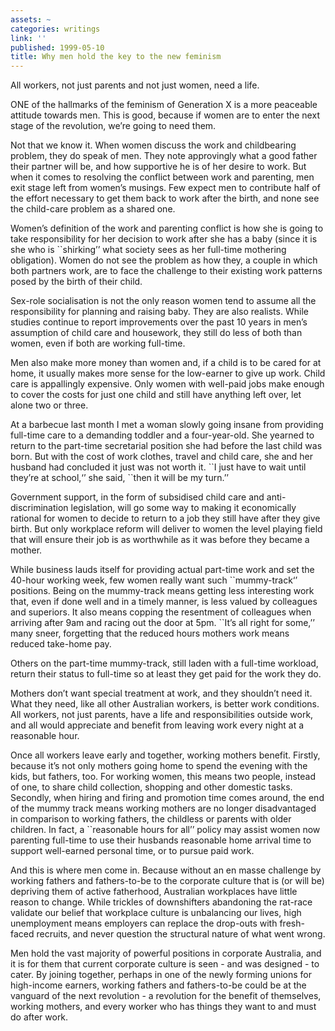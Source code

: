 ```yaml
---
assets: ~
categories: writings
link: ''
published: 1999-05-10
title: Why men hold the key to the new feminism
---
```

All workers, not just parents and not just women, need a life.

ONE of the hallmarks of the feminism of Generation X is a more peaceable
attitude towards men. This is good, because if women are to enter the
next stage of the revolution, we’re going to need them.

Not that we know it. When women discuss the work and childbearing
problem, they do speak of men. They note approvingly what a good father
their partner will be, and how supportive he is of her desire to work.
But when it comes to resolving the conflict between work and parenting,
men exit stage left from women’s musings. Few expect men to contribute
half of the effort necessary to get them back to work after the birth,
and none see the child-care problem as a shared one.

Women’s definition of the work and parenting conflict is how she is
going to take responsibility for her decision to work after she has a
baby (since it is she who is \`\`shirking’’ what society sees as her
full-time mothering obligation). Women do not see the problem as how
they, a couple in which both partners work, are to face the challenge to
their existing work patterns posed by the birth of their child.

Sex-role socialisation is not the only reason women tend to assume all
the responsibility for planning and raising baby. They are also
realists. While studies continue to report improvements over the past 10
years in men’s assumption of child care and housework, they still do
less of both than women, even if both are working full-time.

Men also make more money than women and, if a child is to be cared for
at home, it usually makes more sense for the low-earner to give up work.
Child care is appallingly expensive. Only women with well-paid jobs make
enough to cover the costs for just one child and still have anything
left over, let alone two or three.

At a barbecue last month I met a woman slowly going insane from
providing full-time care to a demanding toddler and a four-year-old. She
yearned to return to the part-time secretarial position she had before
the last child was born. But with the cost of work clothes, travel and
child care, she and her husband had concluded it just was not worth it.
\`\`I just have to wait until they’re at school,‘’ she said, \`\`then it
will be my turn.’’

Government support, in the form of subsidised child care and
anti-discrimination legislation, will go some way to making it
economically rational for women to decide to return to a job they still
have after they give birth. But only workplace reform will deliver to
women the level playing field that will ensure their job is as
worthwhile as it was before they became a mother.

While business lauds itself for providing actual part-time work and set
the 40-hour working week, few women really want such \`\`mummy-track‘’
positions. Being on the mummy-track means getting less interesting work
that, even if done well and in a timely manner, is less valued by
colleagues and superiors. It also means copping the resentment of
colleagues when arriving after 9am and racing out the door at 5pm.
\`\`It’s all right for some,’’ many sneer, forgetting that the reduced
hours mothers work means reduced take-home pay.

Others on the part-time mummy-track, still laden with a full-time
workload, return their status to full-time so at least they get paid for
the work they do.

Mothers don’t want special treatment at work, and they shouldn’t need
it. What they need, like all other Australian workers, is better work
conditions. All workers, not just parents, have a life and
responsibilities outside work, and all would appreciate and benefit from
leaving work every night at a reasonable hour.

Once all workers leave early and together, working mothers benefit.
Firstly, because it’s not only mothers going home to spend the evening
with the kids, but fathers, too. For working women, this means two
people, instead of one, to share child collection, shopping and other
domestic tasks. Secondly, when hiring and firing and promotion time
comes around, the end of the mummy track means working mothers are no
longer disadvantaged in comparison to working fathers, the childless or
parents with older children. In fact, a \`\`reasonable hours for all’’
policy may assist women now parenting full-time to use their husbands
reasonable home arrival time to support well-earned personal time, or to
pursue paid work.

And this is where men come in. Because without an en masse challenge by
working fathers and fathers-to-be to the corporate culture that is (or
will be) depriving them of active fatherhood, Australian workplaces have
little reason to change. While trickles of downshifters abandoning the
rat-race validate our belief that workplace culture is unbalancing our
lives, high unemployment means employers can replace the drop-outs with
fresh-faced recruits, and never question the structural nature of what
went wrong.

Men hold the vast majority of powerful positions in corporate Australia,
and it is for them that current corporate culture is seen - and was
designed - to cater. By joining together, perhaps in one of the newly
forming unions for high-income earners, working fathers and
fathers-to-be could be at the vanguard of the next revolution - a
revolution for the benefit of themselves, working mothers, and every
worker who has things they want to and must do after work.